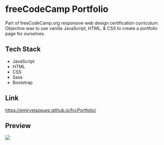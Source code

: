 # freeCodeCamp Portfolio

Part of freeCodeCamp.org responsive web design certification curriculum. Objective was to use vanilla JavaScript, HTML, & CSS to create a portfolio page for ourselves.

## Tech Stack

* JavaScript
* HTML
* CSS
* Sass
* Bootstrap

## Link

https://emirvelazquez.github.io/fccPortfolio/

## Preview

![](assets/fccPortPreview.gif)
